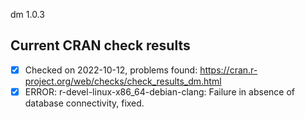 dm 1.0.3

## Current CRAN check results

- [x] Checked on 2022-10-12, problems found: https://cran.r-project.org/web/checks/check_results_dm.html
- [x] ERROR: r-devel-linux-x86_64-debian-clang: Failure in absence of database connectivity, fixed.
